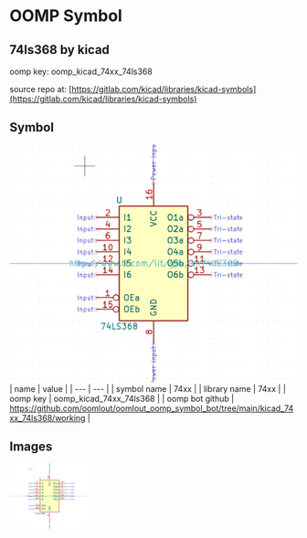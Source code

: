 # OOMP Symbol  
## 74ls368  by kicad  
  
oomp key: oomp_kicad_74xx_74ls368  
  
source repo at: [https://gitlab.com/kicad/libraries/kicad-symbols](https://gitlab.com/kicad/libraries/kicad-symbols)  
## Symbol  
  
[![working.png](working_600.png)](working.png)  
| name | value | 
| --- | --- | 
| symbol name | 74xx | 
| library name | 74xx | 
| oomp key | oomp_kicad_74xx_74ls368 | 
| oomp bot github | https://github.com/oomlout/oomlout_oomp_symbol_bot/tree/main/kicad_74xx_74ls368/working | 
## Images  
  
[![working.png](working_140.png)](working.png)  
